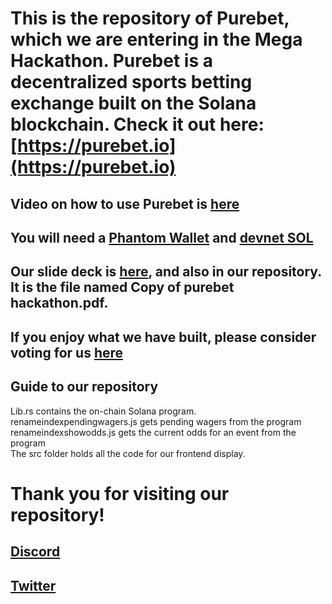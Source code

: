 # This is the repository of Purebet, which we are entering in the Mega Hackathon. Purebet is a decentralized sports betting exchange built on the Solana blockchain. Check it out here: [https://purebet.io](https://purebet.io) 
## Video on how to use Purebet is [here](https://www.dropbox.com/s/r4pz2b2r9ilu9sb/video1939782679%20-%20Copy_1.mp4?dl=0)
## You will need a [Phantom Wallet](https://phantom.app) and [devnet SOL](https://solfaucet.com)
## Our slide deck is [here](https://docs.google.com/presentation/d/1MJtsfr6EWBLVjcTAjV-kkh3lqhjj9fhckuscPt9FeIk/edit?usp=sharing), and also in our repository. It is the file named Copy of purebet hackathon.pdf.
## If you enjoy what we have built, please consider voting for us [here](https://www.metajam.studio/project/purebet)
## Guide to our repository
Lib.rs contains the on-chain Solana program. <br>
renameindexpendingwagers.js gets pending wagers from the program <br>
renameindexshowodds.js gets the current odds for an event from the program <br>
The src folder holds all the code for our frontend display. <br>
# Thank you for visiting our repository!
## [Discord](https://discord.gg/3UWkCEQGka)
## [Twitter](https://twitter.com/Purebet_io)

